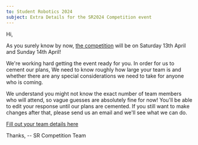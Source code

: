 ```yaml
---
to: Student Robotics 2024
subject: Extra Details for the SR2024 Competition event
---
```


Hi,

As you surely know by now, [the competition](https://studentrobotics.org/events/sr2024/competition/) will be on Saturday 13th April and Sunday 14th April!

We're working hard getting the event ready for you. In order for us to cement our plans, We need to know roughly how large your team is and whether there are any special considerations we need to take for anyone who is coming.

We understand you might not know the exact number of team members who will attend, so vague guesses are absolutely fine for now! You'll be able to edit your response until our plans are cemented. If you still want to make changes after that, please send us an email and we'll see what we can do.

[Fill out your team details here](https://forms.gle/8YhfdRbfDWP3KKNy8)

Thanks,
-- SR Competition Team

